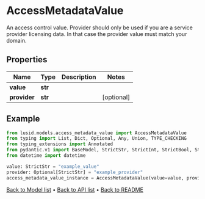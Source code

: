 # AccessMetadataValue

An access control value. Provider should only be used if you are a service provider licensing data. In that case  the provider value must match your domain.
## Properties
Name | Type | Description | Notes
------------ | ------------- | ------------- | -------------
**value** | **str** |  | 
**provider** | **str** |  | [optional] 
## Example

```python
from lusid.models.access_metadata_value import AccessMetadataValue
from typing import List, Dict, Optional, Any, Union, TYPE_CHECKING
from typing_extensions import Annotated
from pydantic.v1 import BaseModel, StrictStr, StrictInt, StrictBool, StrictFloat, StrictBytes, Field, validator, ValidationError, conlist, constr
from datetime import datetime

value: StrictStr = "example_value"
provider: Optional[StrictStr] = "example_provider"
access_metadata_value_instance = AccessMetadataValue(value=value, provider=provider)

```

[Back to Model list](../README.md#documentation-for-models) &#8226; [Back to API list](../README.md#documentation-for-api-endpoints) &#8226; [Back to README](../README.md)


